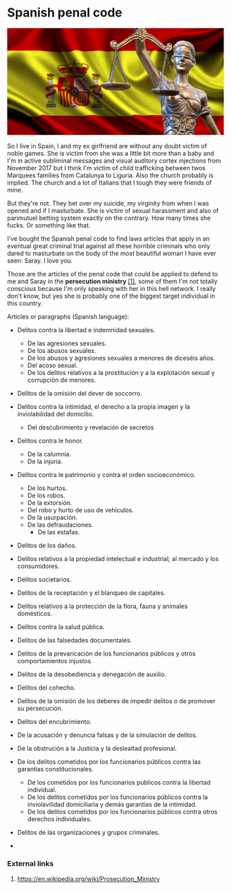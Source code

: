 # Spanish penal code

![Spanish justice](../Images/0-58.jpg)

So I live in Spain, I and my ex girlfriend are without any doubt victim of noble games. She is victim from she was a little bit more than a baby and I'm in active subliminal messages and visual auditory cortex injections from November 2017 but I think I'm victim of child trafficking between twos Marquees families from Catalunya to Liguria. Also the church probably is implied. The church and a lot of Italians that I tough they were friends of mine.

But they're not. They bet over my suicide, my virginity from when I was opened and if I masturbate. She is victim of sexual harassment and also of parimutuel betting system exactly on the contrary. How many times she fucks. Or something like that.

I've bought the Spanish penal code to find laws articles that apply in an eventual  great criminal trial against all these horrible criminals who only dared to masturbate on the body of the most beautiful woman I have ever seen: Saray.  I love you.

Those are the articles of the penal code that could be applied to defend to me and Saray in the **persecution ministry** [[1]](https://en.wikipedia.org/wiki/Prosecution_Ministry), some of them I'm not totally conscious because I'm only speaking with her in this hell network. I really don't know, but yes she is probably one of the biggest target individual in this country.

Articles or paragraphs (Spanish language):

- Delitos contra la libertad e indemnidad sexuales.
  - De las agresiones sexuales.
  - De los abusos sexuales.
  - De los abusos y agresiones sexuales a menores de diceséis años.
  - Del acoso sexual.
  - De los delitos relativos a la prostitución y a la explotación sexual y corrupción de menores.
- Delitos de la omisión del dever de soccorro.
- Delitos contra la intimidad, el derecho a la propia imagen y la inviolabilidad del domicilio.
  
  - Del descubrimiento y revelación de secretos
- Delitos contra le honor.
  - De la calumnia.
  - De la injuria.
- Delitos contra le patrimonio y contra el orden socioeconómico.
  - De los hurtos.
  - De los robos.
  - De la extorsión.
  - Del robo y hurto de uso de vehículos.
  - De la usurpación.
  - De las defraudaciones.
    - De las estafas.
- Delitos de los daños.
- Delitos relativos a la propiedad intelectual e industrial, al mercado y los consumidores.
- Delitos societarios.
- Delitos de la receptación y el blanqueo de capitales.
- Delitos relativos a la protección de la flora, fauna y animales domésticos.
- Delitos contra la salud pública.
- Delitos de las falsedades documentales.
- Delitos de la prevaricación de los funcionarios públicos y otros comportamientos injustos.
- Delitos de la desobediencia y denegación de auxilio.
- Delitos del cohecho.
- Delitos de la omisión de los deberes de impedir delitos o de promover su persecución.
- Delitos del encubrimiento.
- De la acusación y denuncia falsas y de la simulación de delitos.
- De la obstrución a la Justicia y la deslealtad profesional.
- De los delitos cometidos por los funcionarios públicos contra las garantías constitucionales.
  - De los cometidos por los funcionarios publicos contra la libertad individual.
  - De los delitos cometidos por los funcionarios públicos contra la inviolavilidad domiciliaria y demás garantías de la intimidad.
  - De los delitos cometidos por los funcionarios públicos contra otros derechos individuales.
- Delitos de las organizaciones y grupos criminales.
- 

### External links

1. https://en.wikipedia.org/wiki/Prosecution_Ministry

